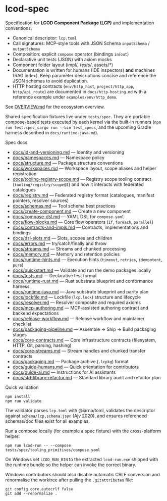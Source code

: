 # lcod-spec

Specification for **LCOD Component Package (LCP)** and implementation conventions.

- Canonical descriptor: `lcp.toml`
- Call signatures: MCP-style tools with JSON Schema `inputSchema` / `outputSchema`
- Composition: explicit `compose` operator (bindings `in`/`out`)
- Declarative unit tests (JSON) with axiom mocks
- Component folder layout (impl/*, tests/*, assets/*)
- Documentation is written for humans (IDE inspectors) **and** machines (RAG index).
  Keep parameter descriptions concise and reference the JSON schemas to avoid
  duplication.
- HTTP hosting contracts (`env/http_host`, `project/http_app`, `http/api_route`)
  are documented in `docs/http-hosting.md` with a reference example under
  `examples/env/http_demo`.

See [OVERVIEW.md](OVERVIEW.md) for the ecosystem overview.

Shared specification fixtures live under `tests/spec`. They are portable compose-based tests executed by each kernel via the built-in runners (`npm run test:spec`, `cargo run --bin test_specs`, and the upcoming Gradle harness described in `docs/runtime-java.md`).

Spec docs

- [docs/id-and-versioning.md](docs/id-and-versioning.md) — Identity and versioning
- [docs/namespaces.md](docs/namespaces.md) — Namespace policy
- [docs/structure.md](docs/structure.md) — Package structure conventions
- [docs/workspaces.md](docs/workspaces.md) — Workspace layout, scope aliases and helper registration
- [docs/tooling-registry-scope.md](docs/tooling-registry-scope.md) — Registry scope tooling contract (`tooling/registry/scope@1`) and how it interacts with federated catalogues
- [docs/registry.md](docs/registry.md) — Federated registry format (catalogues, manifest pointers, resolver sources)
- [docs/schemas.md](docs/schemas.md) — Tool schema best practices
- [docs/create-component.md](docs/create-component.md) — Create a new component
- [docs/compose-dsl.md](docs/compose-dsl.md) — YAML DSL for `compose.yaml`
- [docs/flow-blocks.md](docs/flow-blocks.md) — Core flow operators (`if`, `foreach`, `parallel`)
- [docs/contracts-and-impls.md](docs/contracts-and-impls.md) — Contracts, implementations and bindings
- [docs/dsl-slots.md](docs/dsl-slots.md) — Slots, scopes and children
- [docs/errors.md](docs/errors.md) — try/catch/finally and throw
- [docs/streams.md](docs/streams.md) — Streams and chunked processing
- [docs/memory.md](docs/memory.md) — Memory and retention policies
- [docs/runtime-hints.md](docs/runtime-hints.md) — Execution hints (`timeout`, `retries`, `idempotent`, `pure`)
- [docs/quickstart.md](docs/quickstart.md) — Validate and run the demo packages locally
- [docs/tests.md](docs/tests.md) — Declarative test format
- [docs/runtime-rust.md](docs/runtime-rust.md) — Rust substrate blueprint and conformance harness
- [docs/runtime-java.md](docs/runtime-java.md) — Java substrate blueprint and parity plan
- [docs/lockfile.md](docs/lockfile.md) — Lockfile (`lcp.lock`) structure and lifecycle
- [docs/resolver.md](docs/resolver.md) — Resolver composite and required axioms
- [docs/mcp-authoring.md](docs/mcp-authoring.md) — MCP-assisted authoring contract and backend expectations
- [docs/release-workflow.md](docs/release-workflow.md) — Release workflow and maintainer checklist
- [docs/packaging-pipeline.md](docs/packaging-pipeline.md) — Assemble → Ship → Build packaging stages
- [docs/core-contracts.md](docs/core-contracts.md) — Core infrastructure contracts (filesystem, HTTP, Git, parsing, hashing)
- [docs/core-streams.md](docs/core-streams.md) — Stream handles and chunked transfer contracts
- [docs/packaging.md](docs/packaging.md) — Package archive (`.lcpkg`) format
- [docs/guide-humans.md](docs/guide-humans.md) — Quick orientation for contributors
- [docs/guide-ai.md](docs/guide-ai.md) — Instructions for AI assistants
- [docs/std-library-refactor.md](docs/std-library-refactor.md) — Standard library audit and refactor plan

Quick validation

```
npm install
npm run validate
```

The validator parses `lcp.toml` with @iarna/toml, validates the descriptor against `schema/lcp.schema.json` (Ajv 2020), and ensures referenced schemas/doc files exist for all examples.

Run a compose locally (for example a spec fixture) with the cross-platform helper:

```
npm run lcod-run -- --compose tests/spec/tooling_primitives/compose.yaml
```
On Windows set `LCOD_RUN_BIN` to the extracted `lcod-run.exe` shipped with the runtime bundle so the helper can invoke the correct binary.

Windows contributors should also disable automatic CRLF conversion and renormalise the worktree after pulling the `.gitattributes` file:

```
git config core.autocrlf false
git add --renormalize .
```
